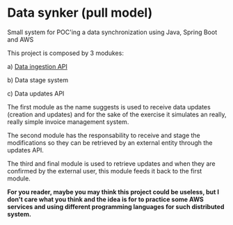 # Data synker (pull model)

Small system for POC'ing a data synchronization using Java, Spring Boot and AWS

This project is composed by 3 modukes:

a) [Data ingestion API](data-ingestion-api/)

b) Data stage system

c) Data updates API

The first module as the name suggests is used to receive data updates (creation and updates) and for the sake of the exercise it simulates an really, really simple invoice management system.

The second module has the responsability to receive and stage the modifications so they can be retrieved by an external entity through the updates API.

The third and final module is used to retrieve updates and when they are confirmed by the external user, this module feeds it back to the first module.

**For you reader, maybe you may think this project could be useless, but I don't care what you think and the idea is for to practice some AWS services and using different programming languages for such distributed system.**